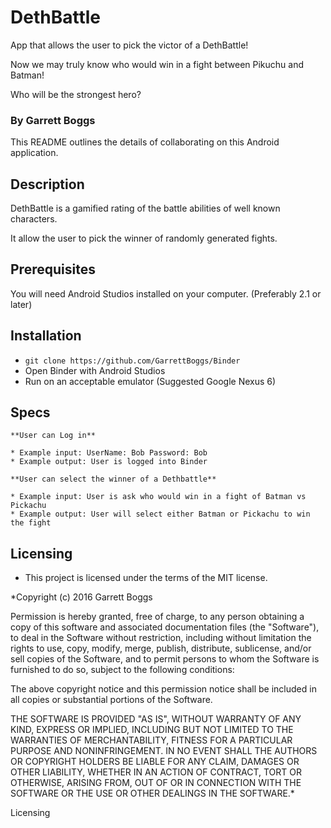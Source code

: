 # DethBattle
App that allows the user to pick the victor of a DethBattle!

Now we may truly know who would win in a fight between Pikuchu and Batman!

Who will be the strongest hero?

### By Garrett Boggs

This README outlines the details of collaborating on this Android application.

## Description

DethBattle is a gamified rating of the battle abilities of well known characters.

It allow the user to pick the winner of randomly generated fights.

## Prerequisites

You will need Android Studios installed on your computer. (Preferably 2.1 or later)

## Installation

* `git clone https://github.com/GarrettBoggs/Binder`
* Open Binder with Android Studios
* Run on an acceptable emulator (Suggested Google Nexus 6)

## Specs

    **User can Log in**

    * Example input: UserName: Bob Password: Bob
    * Example output: User is logged into Binder

    **User can select the winner of a Dethbattle**

    * Example input: User is ask who would win in a fight of Batman vs Pickachu
    * Example output: User will select either Batman or Pickachu to win the fight
  

## Licensing

  * This project is licensed under the terms of the MIT license.

   *Copyright (c) 2016 Garrett Boggs

Permission is hereby granted, free of charge, to any person obtaining a copy of this software and associated documentation files (the "Software"), to deal in the Software without restriction, including without limitation the rights to use, copy, modify, merge, publish, distribute, sublicense, and/or sell copies of the Software, and to permit persons to whom the Software is furnished to do so, subject to the following conditions:

The above copyright notice and this permission notice shall be included in all copies or substantial portions of the Software.

THE SOFTWARE IS PROVIDED "AS IS", WITHOUT WARRANTY OF ANY KIND, EXPRESS OR IMPLIED, INCLUDING BUT NOT LIMITED TO THE WARRANTIES OF MERCHANTABILITY, FITNESS FOR A PARTICULAR PURPOSE AND NONINFRINGEMENT. IN NO EVENT SHALL THE AUTHORS OR COPYRIGHT HOLDERS BE LIABLE FOR ANY CLAIM, DAMAGES OR OTHER LIABILITY, WHETHER IN AN ACTION OF CONTRACT, TORT OR OTHERWISE, ARISING FROM, OUT OF OR IN CONNECTION WITH THE SOFTWARE OR THE USE OR OTHER DEALINGS IN THE SOFTWARE.*

Licensing